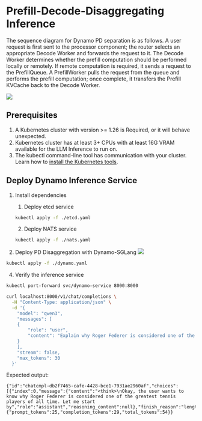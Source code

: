# Prefill-Decode-Disaggregating Inference

The sequence diagram for Dynamo PD separation is as follows. A user request is first sent to the processor component;
the router selects an appropriate Decode Worker and forwards the request to it. The Decode Worker determines whether the
prefill computation should be performed locally or remotely. If remote computation is required, it sends a request to
the PrefillQueue. A PrefillWorker pulls the request from the queue and performs the prefill computation; once complete,
it transfers the Prefill KVCache back to the Decode Worker.

![](img/dynamo-sequence.png)

## Prerequisites

1. A Kubernetes cluster with version >= 1.26 is Required, or it will behave unexpected.
2. Kubernetes cluster has at least 3+ CPUs with at least 16G VRAM available for the LLM Inference to run on.
3. The kubectl command-line tool has communication with your cluster. Learn how
   to [install the Kubernetes tools](https://kubernetes.io/docs/tasks/tools/).

## Deploy Dynamo Inference Service

1. Install dependencies
    1. Deploy etcd service
   ```bash
   kubectl apply -f ./etcd.yaml
    ```
    2. Deploy NATS service
   ```bash
   kubectl apply -f ./nats.yaml
    ```

2. Deploy PD Disaggregation with Dynamo-SGLang
   ![](img/dynamo.png)

```bash
kubectl apply -f ./dynamo.yaml
```

4. Verify the inference service

```bash
kubectl port-forward svc/dynamo-service 8000:8000

curl localhost:8000/v1/chat/completions \
  -H "Content-Type: application/json" \
  -d '{
    "model": "qwen3",
    "messages": [
    {
        "role": "user",
        "content": "Explain why Roger Federer is considered one of the greatest tennis players of all time"
    }
    ],
    "stream": false,
    "max_tokens": 30
  }'
```

Expected output:

```text
{"id":"chatcmpl-db2f7465-cafe-4428-bce1-7931ae2960af","choices":[{"index":0,"message":{"content":"<think>\nOkay, the user wants to know why Roger Federer is considered one of the greatest tennis players of all time. Let me start by","role":"assistant","reasoning_content":null},"finish_reason":"length"}],"created":1756801538,"model":"qwen3","object":"chat.completion","usage":{"prompt_tokens":25,"completion_tokens":29,"total_tokens":54}}
```
